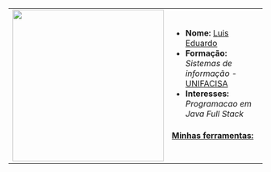 <table>
  <tr>
    <td><img src="https://user-images.githubusercontent.com/125845662/234750193-44acbb65-2ced-485f-8caf-db1b2c1b33c0.gif" width="300"></td>
    <td>
        <ul>
          <li><strong>Nome:</strong> <a href="https://www.instagram.com/luisinyoufront_/">Luis Eduardo</a></li>
          <li><strong>Formação:</strong> <em>Sistemas de informação - </em> <a href="https://ufpi.br/">UNIFACISA </a></a></li>
          <li><strong>Interesses:</strong> <em>Programacao em Java Full Stack</em></li>
        </ul>
        <h4><ins>Minhas ferramentas:</ins></h4>
        <ul>
          

     
</a>
    </td>
  </tr>
</table>

